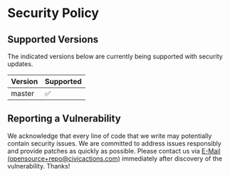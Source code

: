 # Security Policy

## Supported Versions

The indicated versions below are currently being supported with security updates.

| Version | Supported          |
| ------- | ------------------ |
| master   | :white_check_mark: |

## Reporting a Vulnerability

We acknowledge that every line of code that we write may potentially contain security issues.
We are committed to address issues responsibly and provide patches as quickly as possible.
Please contact us via [E-Mail (opensource+repo@civicactions.com)](mailto:opensource+repo@civicactions.com?subject=CivicActions&#x3a;%20Security&body=Security%20description&#x3a;) immediately after discovery of the vulnerability. Thanks!
